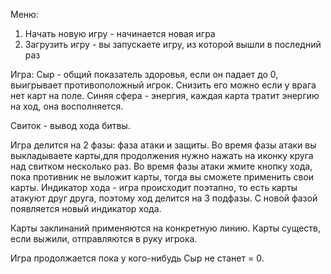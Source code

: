 Меню:
1. Начать новую игру - начинается новая игра
2. Загрузить игру - вы запускаете игру, из которой вышли в последний раз

Игра:
Сыр - общий показатель здоровья, если он падает до 0, выигрывает противоположный игрок. Снизить его можно если у врага нет карт на поле.
Синяя сфера - энергия, каждая карта тратит энергию на ход, она восполняется.

Свиток - вывод хода битвы.

Игра делится на 2 фазы: фаза атаки и защиты.
Во время фазы атаки вы выкладываете карты,для продолжения нужно нажать на иконку круга над свитком несколько раз.
Во время фазы атаки жмите кнопку хода, пока противник не выложит карты, тогда вы сможете применить свои карты.
Индикатор хода - игра происходит поэтапно, то есть карты атакуют друг друга, поэтому ход делится на 3 подфазы.
С новой фазой появляется новый индикатор хода.

Карты заклинаний применяются на конкретную линию.
Карты существ, если выжили, отправляются в руку игрока.

Игра продолжается пока у кого-нибудь Сыр не станет = 0.
